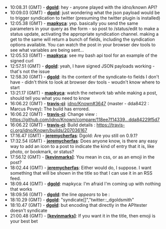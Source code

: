 * <a id="10:08.31">10:08.31 (GMT)</a> - __[dgold](https://github.com/dgold)__: hey - anyone played with the idno/known API?
* <a id="10:09.03">10:09.03 (GMT)</a> - __[dgold](https://github.com/dgold)__: just wondering what the json payload would be to trigger syndication to twitter (presuming the twitter plugin is installed)
* <a id="12:05.38">12:05.38 (GMT)</a> - __[mapkyca](https://github.com/mapkyca)__: yep. basically you send the same parameters in your query as the form - so post to /status/edit to make a status update, activating the appropriate syndication channel. making a get to the same will return a bunch of fields, including the syndication options available. You can watch the post in your browser dev tools to see what variables are being sent...
* <a id="12:05.53">12:05.53 (GMT)</a> - __[mapkyca](https://github.com/mapkyca)__: see my bash api tool for an example of the signed curl
* <a id="12:57.51">12:57.51 (GMT)</a> - __[dgold](https://github.com/dgold)__: yeah, I have signed JSON payloads working - that's not the issue
* <a id="12:58.30">12:58.30 (GMT)</a> - __[dgold](https://github.com/dgold)__: its the content of the syndicate-to fields I don't have - didn't think to look at browser dev tools - woudn't know where to start
* <a id="13:21.17">13:21.17 (GMT)</a> - __[mapkyca](https://github.com/mapkyca)__: watch the network tab while making a post, should tell you what you need to know
* <a id="16:06.22">16:06.22 (GMT)</a> - __[travis-ci](https://github.com/travis-ci)__: <a href="https://github.com/idno/Known/issues/3647">idno/Known#3647</a> (master - dda8422 : Marcus Povey): The build has errored.
* <a id="16:06.22">16:06.22 (GMT)</a> - __[travis-ci](https://github.com/travis-ci)__: Change view : https://github.com/idno/Known/compare/118ee7f14339...dda84229f5d7
* <a id="16:06.22">16:06.22 (GMT)</a> - __[travis-ci](https://github.com/travis-ci)__: Build details : https://travis-ci.org/idno/Known/builds/207036167
* <a id="17:16.47">17:16.47 (GMT)</a> - __[jeremycherfas](https://github.com/jeremycherfas)__: Dgold: Are you still on 0.9.1?
* <a id="17:32.54">17:32.54 (GMT)</a> - __[jeremycherfas](https://github.com/jeremycherfas)__: Does anyone know, is there any easy way to add an icon to a post to indicate the kind of entry that it is, like photo, or bookmark, or status?
* <a id="17:56.12">17:56.12 (GMT)</a> - __[[kevinmarks]](https://github.com/[kevinmarks])__: You mean in css, or as an emoji in the post?
* <a id="18:02.44">18:02.44 (GMT)</a> - __[jeremycherfas](https://github.com/jeremycherfas)__: Either would do, I suppose. I want something that will be shown in the title so that I can use it in an RSS feed.
* <a id="18:09.44">18:09.44 (GMT)</a> - __[dgold](https://github.com/dgold)__: mapkyca: I'm afraid I'm coming up with nothing that works
* <a id="18:09.56">18:09.56 (GMT)</a> - __[dgold](https://github.com/dgold)__: the line _appears_ to be :
* <a id="18:10.29">18:10.29 (GMT)</a> - __[dgold](https://github.com/dgold)__: "syndicate[]","twitter::_dgoldsmith"
* <a id="18:10.47">18:10.47 (GMT)</a> - __[dgold](https://github.com/dgold)__: but encoding that directly in the APItester doesn't syndicate
* <a id="21:00.48">21:00.48 (GMT)</a> - __[[kevinmarks]](https://github.com/[kevinmarks])__: If you want it in the title, then emoji is your best bet
